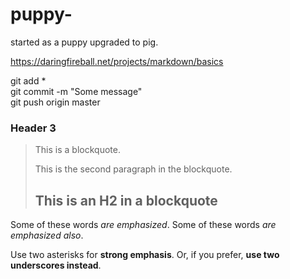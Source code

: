 # puppy-
started as a puppy upgraded to pig. 

https://daringfireball.net/projects/markdown/basics



git add *  
git commit -m "Some message"  
git push origin master  


### Header 3

> This is a blockquote.
> 
> This is the second paragraph in the blockquote.
>
> ## This is an H2 in a blockquote

<p>Some of these words <em>are emphasized</em>.
Some of these words <em>are emphasized also</em>.</p>

<p>Use two asterisks for <strong>strong emphasis</strong>.
Or, if you prefer, <strong>use two underscores instead</strong>.</p>

